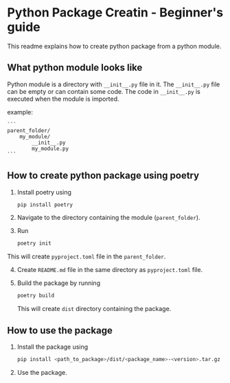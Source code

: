 # Python Package Creatin - Beginner's guide

This readme explains how to create python package from a python module.

What python module looks like
------------------------------

Python module is a directory with `__init__.py` file in it. The `__init__.py` file can be empty or can contain some code. The code in `__init__.py` is executed when the module is imported.

example:
    
    ```
    parent_folder/
        my_module/
            __init__.py
            my_module.py
    ```



How to create python package using poetry
----------------------------

1. Install poetry using 
    ```bash
    pip install poetry
    ```

2. Navigate to the directory containing the module (`parent_folder`).

3. Run 
    ```bash
    poetry init
    ``` 
This will create `pyproject.toml` file in the `parent_folder`.

4. Create `README.md` file in the same directory as `pyproject.toml` file.

5. Build the package by running
    ```bash
    poetry build
    ```
    This will create `dist` directory containing the package.






How to use the package
----------------------

1. Install the package using

    ```bash
    pip install <path_to_package>/dist/<package_name>-<version>.tar.gz
    ```
2. Use the package.



